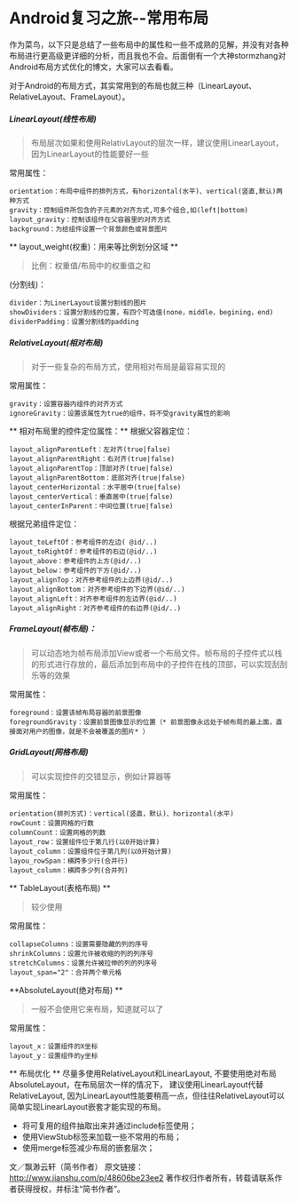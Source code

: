 # Android复习之旅--常用布局

作为菜鸟，以下只是总结了一些布局中的属性和一些不成熟的见解，并没有对各种布局进行更高级更详细的分析，而且我也不会。后面倒有一个大神stormzhang对Android布局方式优化的博文，大家可以去看看。

对于Android的布局方式，其实常用到的布局也就三种（LinearLayout、RelativeLayout、FrameLayout）。

##### LinearLayout(线性布局)

> 布局层次如果和使用RelativLayout的层次一样，建议使用LinearLayout，因为LinearLayout的性能要好一些

常用属性：

```
orientation：布局中组件的排列方式，有horizontal(水平)、vertical(竖直,默认)两种方式
gravity：控制组件所包含的子元素的对齐方式,可多个组合,如(left|bottom)
layout_gravity：控制该组件在父容器里的对齐方式
background：为给组件设置一个背景颜色或背景图片
```

** layout_weight(权重)：用来等比例划分区域 **

> 比例：权重值/布局中的权重值之和

(分割线)：

```
divider：为LinerLayout设置分割线的图片
showDividers：设置分割线的位置，有四个可选值(none，middle，begining，end)
dividerPadding：设置分割线的padding
```

##### RelativeLayout(相对布局)

> 对于一些复杂的布局方式，使用相对布局是最容易实现的

常用属性：

```
gravity：设置容器内组件的对齐方式
ignoreGravity：设置该属性为true的组件，将不受gravity属性的影响
```

** 相对布局里的控件定位属性：**
根据父容器定位：

```
layout_alignParentLeft：左对齐(true|false)
layout_alignParentRight：右对齐(true|false)
layout_alignParentTop：顶部对齐(true|false)
layout_alignParentBottom：底部对齐(true|false)
layout_centerHorizontal：水平居中(true|false)
layout_centerVertical：垂直居中(true|false)
layout_centerInParent：中间位置(true|false)
```

根据兄弟组件定位：

```
layout_toLeftOf：参考组件的左边( @id/..)
layout_toRightOf：参考组件的右边(@id/..)
layout_above：参考组件的上方(@id/..)
layout_below：参考组件的下方(@id/..)
layout_alignTop：对齐参考组件的上边界(@id/..)
layout_alignBottom：对齐参考组件的下边界(@id/..)
layout_alignLeft：对齐参考组件的左边界(@id/..)
layout_alignRight：对齐参考组件的右边界(@id/..)
```

##### FrameLayout(帧布局)：

> 可以动态地为帧布局添加View或者一个布局文件。帧布局的子控件式以栈的形式进行存放的，最后添加到布局中的子控件在栈的顶部，可以实现刮刮乐等的效果

常用属性：

```
foreground：设置该帧布局容器的前景图像
foregroundGravity：设置前景图像显示的位置（* 前景图像永远处于帧布局的最上面，直接面对用户的图像，就是不会被覆盖的图片* ）
```

##### GridLayout(网格布局)

> 可以实现控件的交错显示，例如计算器等

常用属性：

```
orientation(排列方式)：vertical(竖直，默认)、horizontal(水平)
rowCount：设置网格的行数
columnCount：设置网格的列数
layout_row：设置组件位于第几行(以0开始计算)
layout_column：设置组件位于第几列(以0开始计算)
layou_rowSpan：横跨多少行(合并行)
layout_column：横跨多少列(合并列)
```

** TableLayout(表格布局) **

> 较少使用

常用属性：

```
collapseColumns：设置需要隐藏的列的序号
shrinkColumns：设置允许被收缩的列的列序号
stretchColumns：设置允许被拉伸的列的列序号
layout_span="2"：合并两个单元格
```

**AbsoluteLayout(绝对布局) **

> 一般不会使用它来布局，知道就可以了

常用属性：

```
layout_x：设置组件的X坐标
layout_y：设置组件的y坐标
```

** 布局优化 **
尽量多使用RelativeLayout和LinearLayout, 不要使用绝对布局AbsoluteLayout，在布局层次一样的情况下， 建议使用LinearLayout代替RelativeLayout, 因为LinearLayout性能要稍高一点，但往往RelativeLayout可以简单实现LinearLayout嵌套才能实现的布局。

- 将可复用的组件抽取出来并通过include标签使用；
- 使用ViewStub标签来加载一些不常用的布局；
- 使用merge标签减少布局的嵌套层次；

文／飘渺云轩（简书作者）
原文链接：http://www.jianshu.com/p/48606be23ee2
著作权归作者所有，转载请联系作者获得授权，并标注“简书作者”。